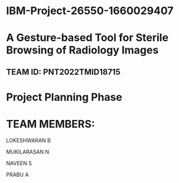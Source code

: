 # IBM-Project-26550-1660029407
# A Gesture-based Tool for Sterile Browsing of Radiology Images

## TEAM ID: PNT2022TMID18715
# Project Planning Phase

# TEAM MEMBERS:

LOKESHWARAN B

MUKILARASAN N

NAVEEN S

PRABU A
